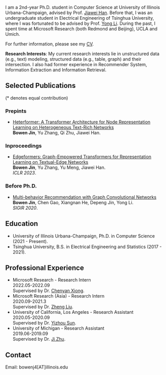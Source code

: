 I am a 2nd-year Ph.D. student in Computer Science at University of Illinois Urbana-Champaign, advised by Prof. [Jiawei Han](http://hanj.cs.illinois.edu/). Before that, I was an undergraduate student in Electrical Engineering of Tsinghua University, where I was fortunated to be advised by Prof. [Yong Li](http://fi.ee.tsinghua.edu.cn/~liyong/). During the past, I spent time at Microsoft Research (both Redmond and Beijing), UCLA and Umich.

For further information, please see my [CV](Bowen___CV.pdf).

**Research Interests**: My current research interests lie in unstructured data (e.g., text) modeling, structured data (e.g., table, graph) and their intersection. I also had former experience in Recommender System, Information Extraction and Information Retrieval.

## Selected Publications
(\* denotes equal contribution)
### Prepints
- [Heterformer: A Transformer Architecture for Node Representation Learning on Heterogeneous Text-Rich Networks](https://arxiv.org/pdf/2205.10282)
<br>**Bowen Jin**, Yu Zhang, Qi Zhu, Jiawei Han.


### Inproceedings
- [Edgeformers: Graph-Empowered Transformers for Representation Learning on Textual-Edge Networks](https://openreview.net/forum?id=2YQrqe4RNv)
<br>**Bowen Jin**, Yu Zhang, Yu Meng, Jiawei Han.
<br>*ICLR 2023*.


### Before Ph.D.
- [Multi-behavior Recommendation with Graph Convolutional Networks](https://dl.acm.org/doi/10.1145/3397271.3401072)
<br>**Bowen Jin**, Chen Gao, Xiangnan He, Depeng Jin, Yong Li.
<br>*SIGIR 2020*.


## Education
- University of Illinois Urbana-Champaign, Ph.D. in Computer Science  (2021 - Present). 
- Tsinghua University, B.S. in Electrical Engineering and Statistics (2017 - 2021). 

## Professional Experience
- Microsoft Research - Research Intern
<br> 2022.05-2022.09
<br> Supervised by Dr. [Chenyan Xiong](https://www.microsoft.com/en-us/research/people/cxiong/).
- Microsoft Research (Asia) - Research Intern
<br> 2020.09-2021.3
<br> Supervised by Dr. [Zheng Liu](https://zhengliu101.github.io/).
- University of California, Los Angeles - Research Assistant
<br> 2020.05-2020.09
<br> Supervised by Dr. [Yizhou Sun](https://web.cs.ucla.edu/~yzsun/).
- University of Michigan - Research Assistant
<br> 2019.06-2019.09
<br> Supervised by Dr. [Ji Zhu](https://dept.stat.lsa.umich.edu/~jizhu/).

<!-- ## Professional Service
- Reviewer:  -->

## Contact
Email: bowenj4[AT]illinois.edu
<!-- <br>Twitter: @ -->
